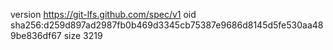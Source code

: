 version https://git-lfs.github.com/spec/v1
oid sha256:d259d897ad2987fb0b469d3345cb75387e9686d8145d5fe530aa489be836df67
size 3219
